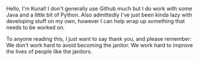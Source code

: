 Hello, I'm Kunal!
I don't generally use Github much but I do work with some Java and a little bit of Python.
Also admittedly I've just been kinda lazy with developing stuff on my own, however I can help wrap up something that needs to be worked on.

To anyone reading this, I just want to say thank you, and please remember:
We don't work hard to avoid becoming the janitor.
We work hard to improve the lives of people like the janitors.
<!---
MagicIsAVirtue/MagicIsAVirtue is a ✨ special ✨ repository because its `README.md` (this file) appears on your GitHub profile.
You can click the Preview link to take a look at your changes.
--->

